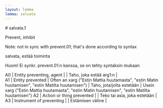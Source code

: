 ```yaml
---
layout: lemma
lemma: salvata
---
```


<div class="sense">
# <span class="sensename">salvata.1</span>

<span class="description">Prevent, inhibit</span>

Note: not in sync with prevent.01; that's done according to syntax

<span class="description">salvata, estää toiminta</span>

Huom! Ei synkr. prevent.01:n kanssa, se on tehty syntaksin mukaan

A0 | Entity preventing, agent |   | Taho, joka estää arg1:n |  
A1 | Entity prevented | Often an xarg ("Estin Mattia huutamasta", "estin Matin huutamisen", "estin Matilta huutamisen") | Taho, jota/jolta estetään | Usein xarg ("Estin Mattia huutamasta", "estin Matin huutamisen", "estin Matilta huutamisen")
A2 | Action or thing prevented |   | Teko tai asia, joka estetään |  
A3 | Instrument of preventing |   | Estämisen väline |  

</div>

